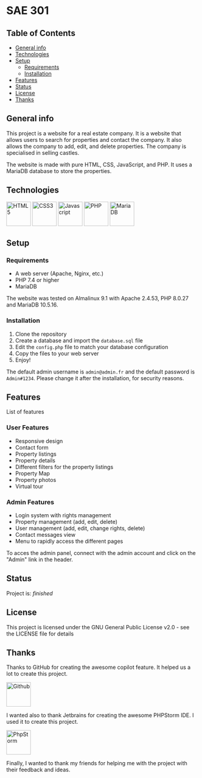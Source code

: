 # SAE 301

## Table of Contents

* [General info](#general-info)
* [Technologies](#technologies)
* [Setup](#setup)
    * [Requirements](#requirements)
    * [Installation](#installation)
* [Features](#features)
* [Status](#status)
* [License](#license)
* [Thanks](#thanks)

## General info

This project is a website for a real estate company. It is a website that allows users to search for properties and contact the company. It also allows the company to add, edit, and delete properties. The company is specialised in selling castles.

The website is made with pure HTML, CSS, JavaScript, and PHP. It uses a MariaDB database to store the properties.

## Technologies


<a href="https://www.w3.org/TR/html5/" title="HTML5"><img src="https://github.com/get-icon/geticon/raw/master/icons/html-5.svg" alt="HTML5" width="64px" height="64px"></a>
<a href="https://www.w3.org/TR/CSS/" title="CSS3"><img src="https://github.com/get-icon/geticon/raw/master/icons/css-3.svg" alt="CSS3" width="64px" height="64px"></a>
<a href="https://developer.mozilla.org/en-US/docs/Web/JavaScript" title="Javascript"><img src="https://github.com/get-icon/geticon/raw/master/icons/javascript.svg" alt="Javascript" width="64px" height="64px"></a>
<a href="https://php.net/" title="PHP"><img src="https://github.com/get-icon/geticon/raw/master/icons/php.svg" alt="PHP" width="64px" height="64px"></a>
<a href="https://mariadb.org/" title="MariaDB"><img src="https://github.com/get-icon/geticon/raw/master/icons/mariadb.svg" alt="MariaDB" width="64px" height="64px"></a>

## Setup

### Requirements

* A web server (Apache, Nginx, etc.)
* PHP 7.4 or higher
* MariaDB

The website was tested on Almalinux 9.1 with Apache 2.4.53, PHP 8.0.27 and MariaDB 10.5.16.

### Installation

1. Clone the repository
2. Create a database and import the `database.sql` file
3. Edit the `config.php` file to match your database configuration
4. Copy the files to your web server
5. Enjoy!

The default admin username is `admin@admin.fr` and the default password is `Admin#1234`. Please change it after the
installation, for security reasons.

## Features

List of features

### User Features

* Responsive design
* Contact form
* Property listings
* Property details
* Different filters for the property listings
* Property Map
* Property photos
* Virtual tour

### Admin Features

* Login system with rights management
* Property management (add, edit, delete)
* User management (add, edit, change rights, delete)
* Contact messages view
* Menu to rapidly access the different pages

To acces the admin panel, connect with the admin account and click on the "Admin" link in the header.

## Status

Project is: _finished_

## License

This project is licensed under the GNU General Public License v2.0 - see the LICENSE file for details

## Thanks

Thanks to GitHub for creating the awesome copilot feature. It helped us a lot to create this project.

<a href="https://github.com/" title="Github"><img src="https://github.com/get-icon/geticon/raw/master/icons/github-icon.svg" alt="Github" width="64px" height="64px"></a>

I wanted also to thank Jetbrains for creating the awesome PHPStorm IDE. I used it to create this project.

<a href="https://www.jetbrains.com/phpstorm/" title="PhpStorm"><img src="https://github.com/get-icon/geticon/raw/master/icons/phpstorm.svg" alt="PhpStorm" width="64px" height="64px"></a>

Finally, I wanted to thank my friends for helping me with the project with their feedback and ideas.